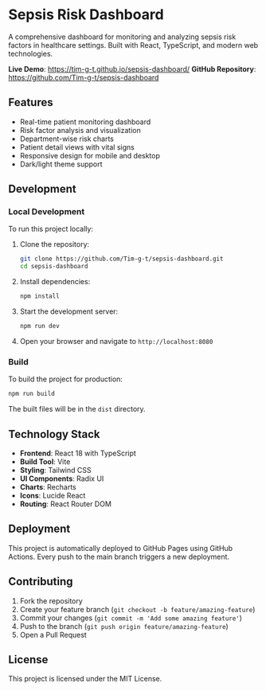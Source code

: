 # Sepsis Risk Dashboard

A comprehensive dashboard for monitoring and analyzing sepsis risk factors in healthcare settings. Built with React, TypeScript, and modern web technologies.

**Live Demo**: https://tim-g-t.github.io/sepsis-dashboard/
**GitHub Repository**: https://github.com/Tim-g-t/sepsis-dashboard

## Features

- Real-time patient monitoring dashboard
- Risk factor analysis and visualization
- Department-wise risk charts
- Patient detail views with vital signs
- Responsive design for mobile and desktop
- Dark/light theme support

## Development

### Local Development

To run this project locally:

1. Clone the repository:
   ```bash
   git clone https://github.com/Tim-g-t/sepsis-dashboard.git
   cd sepsis-dashboard
   ```

2. Install dependencies:
   ```bash
   npm install
   ```

3. Start the development server:
   ```bash
   npm run dev
   ```

4. Open your browser and navigate to `http://localhost:8080`

### Build

To build the project for production:

```bash
npm run build
```

The built files will be in the `dist` directory.

## Technology Stack

- **Frontend**: React 18 with TypeScript
- **Build Tool**: Vite
- **Styling**: Tailwind CSS
- **UI Components**: Radix UI
- **Charts**: Recharts
- **Icons**: Lucide React
- **Routing**: React Router DOM

## Deployment

This project is automatically deployed to GitHub Pages using GitHub Actions. Every push to the main branch triggers a new deployment.

## Contributing

1. Fork the repository
2. Create your feature branch (`git checkout -b feature/amazing-feature`)
3. Commit your changes (`git commit -m 'Add some amazing feature'`)
4. Push to the branch (`git push origin feature/amazing-feature`)
5. Open a Pull Request

## License

This project is licensed under the MIT License.
